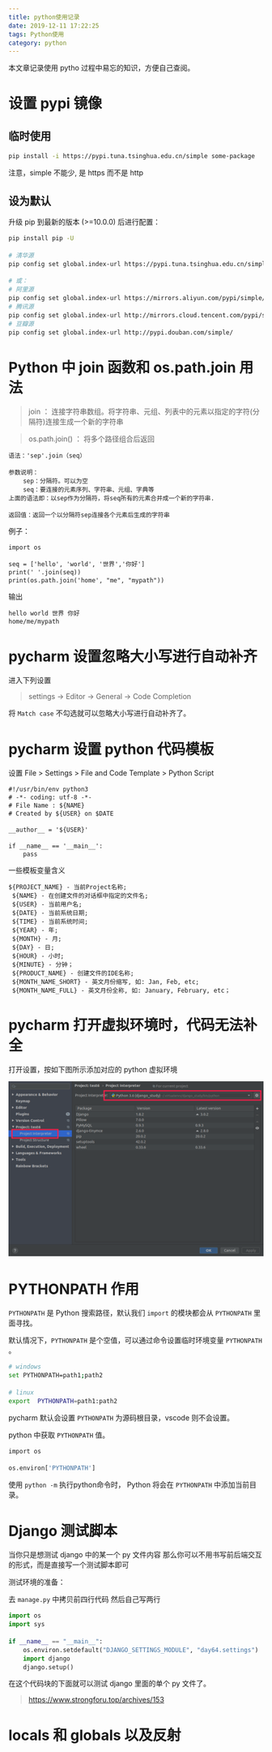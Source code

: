 ```yaml
---
title: python使用记录
date: 2019-12-11 17:22:25
tags: Python使用
category: python
---
```


本文章记录使用 pytho 过程中易忘的知识，方便自己查阅。

# 设置 pypi 镜像

## 临时使用

```bash
pip install -i https://pypi.tuna.tsinghua.edu.cn/simple some-package
```

注意，simple 不能少, 是 https 而不是 http

## 设为默认

升级 pip 到最新的版本 (>=10.0.0) 后进行配置：

```bash
pip install pip -U

# 清华源
pip config set global.index-url https://pypi.tuna.tsinghua.edu.cn/simple

# 或：
# 阿里源
pip config set global.index-url https://mirrors.aliyun.com/pypi/simple/
# 腾讯源
pip config set global.index-url http://mirrors.cloud.tencent.com/pypi/simple
# 豆瓣源
pip config set global.index-url http://pypi.douban.com/simple/
```

# Python 中 join 函数和 os.path.join 用法

> join ： 连接字符串数组。将字符串、元组、列表中的元素以指定的字符(分隔符)连接生成一个新的字符串

> os.path.join() ： 将多个路径组合后返回

```
语法：'sep'.join（seq）

参数说明：
    sep：分隔符。可以为空
    seq：要连接的元素序列、字符串、元组、字典等
上面的语法即：以sep作为分隔符，将seq所有的元素合并成一个新的字符串.

返回值：返回一个以分隔符sep连接各个元素后生成的字符串
```

例子：

```
import os

seq = ['hello', 'world', '世界','你好']
print(' '.join(seq))
print(os.path.join('home', "me", "mypath"))
```

输出

```
hello world 世界 你好
home/me/mypath
```

# pycharm 设置忽略大小写进行自动补齐

进入下列设置

> settings -> Editor -> General -> Code Completion

将 `Match case` 不勾选就可以忽略大小写进行自动补齐了。

# pycharm 设置 python 代码模板

设置 File > Settings > File and Code Template > Python Script

```
#!/usr/bin/env python3
# -*- coding: utf-8 -*-
# File Name : ${NAME}
# Created by ${USER} on $DATE

__author__ = '${USER}'

if __name__ == '__main__':
    pass
```

一些模板变量含义

```
${PROJECT_NAME} - 当前Project名称;
 ${NAME} - 在创建文件的对话框中指定的文件名;
 ${USER} - 当前用户名;
 ${DATE} - 当前系统日期;
 ${TIME} - 当前系统时间;
 ${YEAR} - 年;
 ${MONTH} - 月;
 ${DAY} - 日;
 ${HOUR} - 小时;
 ${MINUTE} - 分钟；
 ${PRODUCT_NAME} - 创建文件的IDE名称;
 ${MONTH_NAME_SHORT} - 英文月份缩写, 如: Jan, Feb, etc;
 ${MONTH_NAME_FULL} - 英文月份全称, 如: January, February, etc；
```

# pycharm 打开虚拟环境时，代码无法补全

打开设置，按如下图所示添加对应的 python 虚拟环境

![](python使用记录/2020-01-27-13-31-34.png)

# PYTHONPATH 作用

`PYTHONPATH` 是 Python 搜索路径，默认我们 `import` 的模块都会从 `PYTHONPATH` 里面寻找。

默认情况下，`PYTHONPATH` 是个空值，可以通过命令设置临时环境变量 `PYTHONPATH` 。

```bash
# windows
set PYTHONPATH=path1;path2

# linux
export  PYTHONPATH=path1:path2
```

pycharm 默认会设置 `PYTHONPATH` 为源码根目录，vscode 则不会设置。

python 中获取 `PYTHONPATH` 值。

```bash
import os

os.environ['PYTHONPATH']
```

使用 `python -m` 执行python命令时， Python 将会在 `PYTHONPATH` 中添加当前目录。

# Django 测试脚本

当你只是想测试 django 中的某一个 py 文件内容 那么你可以不用书写前后端交互的形式，而是直接写一个测试脚本即可

测试环境的准备：

去 `manage.py` 中拷贝前四行代码 然后自己写两行

```python
import os
import sys
​
if __name__ == "__main__":
    os.environ.setdefault("DJANGO_SETTINGS_MODULE", "day64.settings")
    import django
    django.setup()

```

在这个代码块的下面就可以测试 django 里面的单个 py 文件了。

> https://www.strongforu.top/archives/153

# locals 和 globals 以及反射
